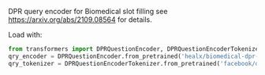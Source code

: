 DPR query encoder for Biomedical slot filling see https://arxiv.org/abs/2109.08564 for details.

Load with:

```python
from transformers import DPRQuestionEncoder, DPRQuestionEncoderTokenizerFast
qry_encoder = DPRQuestionEncoder.from_pretrained('healx/biomedical-dpr-qry-encoder')
qry_tokenizer = DPRQuestionEncoderTokenizer.from_pretrained('facebook/dpr-question_encoder-single-nq-base')
```
